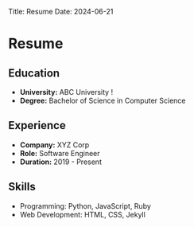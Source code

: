 Title: Resume
Date: 2024-06-21

# Resume

## Education
- **University:** ABC University ! 
- **Degree:** Bachelor of Science in Computer Science

## Experience
- **Company:** XYZ Corp
- **Role:** Software Engineer
- **Duration:** 2019 - Present

## Skills
- Programming: Python, JavaScript, Ruby
- Web Development: HTML, CSS, Jekyll